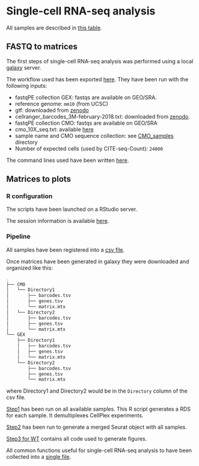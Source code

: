 # Single-cell RNA-seq analysis

All samples are described in [this table](./metadata.csv).

## FASTQ to matrices

The first steps of single-cell RNA-seq analysis was performed using a local [galaxy](https://doi.org/10.1093/nar/gkac247) server.

The workflow used has been exported [here](./scRNA-seq_preprocessing_10X_cellPlex_UPDUB.ga). They have been run with the following inputs:

- fastqPE collection GEX: fastqs are available on GEO/SRA.
- reference genome: `mm10` (from UCSC)
- gtf: downloaded from [zenodo](https://zenodo.org/records/10079673/files/mm10_custom102_allGastruloids_min10_extended.gtf.gz)
- cellranger_barcodes_3M-february-2018.txt: downloaded from [zenodo](https://zenodo.org/record/3457880/files/3M-february-2018.txt.gz).
- fastqPE collection CMO: fastqs are available on GEO/SRA
- cmo_10X_seq.txt: available [here](./cmo_10X_seq.txt)
- sample name and CMO sequence collection: see [CMO_samples](./CMO_samples) directory
- Number of expected cells (used by CITE-seq-Count): `24000`

The command lines used have been written [here](./scRNA-seq_preprocessing_CL.sh).

## Matrices to plots

### R configuration

The scripts have been launched on a RStudio server.

The session information is available [here](./sessionInfo.txt).

### Pipeline

All samples have been registered into a [csv file](./metadata.csv).

Once matrices have been generated in galaxy they were downloaded and organized like this:

```bash
.
├── CMO
│   └── Directory1
│       ├── barcodes.tsv
│       ├── genes.tsv
│       └── matrix.mtx
│   └── Directory2
│       ├── barcodes.tsv
│       ├── genes.tsv
│       └── matrix.mtx
└── GEX
    ├── Directory1
    │   ├── barcodes.tsv
    │   ├── genes.tsv
    │   └── matrix.mtx
    └── Directory2
        ├── barcodes.tsv
        ├── genes.tsv
        └── matrix.mtx
```

where Directory1 and Directory2 would be in the `Directory` column of the csv file.

[Step1](./Step1.Seurat.Demultiplexing.Analysis.R) has been run on all available samples. This R script generates a RDS for each sample. It demultiplexes CellPlex experiments.

[Step2](./Step2.Seurat.Analysis.and.Merging.R) has been run to generate a merged Seurat object with all samples.

[Step3 for WT](./Step3.qmd) contains all code used to generate figures.

All common functions useful for single-cell RNA-seq analysis to have been collected into a [single file](./scRNAseqFunctions.R).
